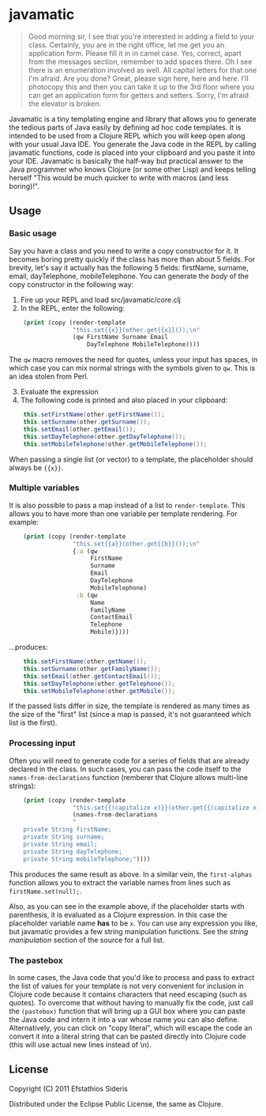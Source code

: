 # javamatic

> Good morning sir, I see that you're interested in adding a field to your class. Certainly, you are in the right office, let me get you an application form. Please fill it in in camel case. Yes, correct, apart from the messages section, remember to add spaces there. Oh I see there is an enumeration involved as well. All capital letters for that one I'm afraid. Are you done? Great, please sign here, here and here. I'll photocopy this and then you can take it up to the 3rd floor where you can get an application form for getters and setters. Sorry, I'm afraid the elevator is broken.

Javamatic is a tiny templating engine and library that allows you to generate the tedious parts of Java easily by defining ad hoc code templates. It is intended to be used from a Clojure REPL which you will keep open along with your usual Java IDE. You generate the Java code in the REPL by calling javamatic functions, code is placed into your clipboard and you paste it into your IDE. Javamatic is basically the half-way but practical answer to the Java programmer who knows Clojure (or some other Lisp) and keeps telling herself "This would be much quicker to write with macros (and less boring)!".

## Usage

### Basic usage

Say you have a class and you need to write a copy constructor for it. It becomes boring pretty quickly if the class has more than about 5 fields. For brevity, let's say it actually has the following 5 fields: firstName, surname, email, dayTelephone, mobileTelephone. You can generate the *body* of the copy constructor in the following way:

1. Fire up your REPL and load src/javamatic/core.clj
2. In the REPL, enter the following:

````clojure
    (print (copy (render-template
                  "this.set{{x}}(other.get{{x}}());\n"
                  (qw FirstName Surname Email
                      DayTelephone MobileTelephone))))
````
					  
The `qw` macro removes the need for quotes, unless your input has spaces, in which case you can mix normal strings with the symbols given to `qw`. This is an idea stolen from Perl.

3. Evaluate the expression
4. The following code is printed and also placed in your clipboard:

````java
    this.setFirstName(other.getFirstName());
    this.setSurname(other.getSurname());
    this.setEmail(other.getEmail());
    this.setDayTelephone(other.getDayTelephone());
    this.setMobileTelephone(other.getMobileTelephone());
````

When passing a single list (or vector) to a template, the placeholder should always be `{{x}}`.

### Multiple variables

It is also possible to pass a map instead of a list to `render-template`. This allows you to have more than one variable per template rendering. For example:

````clojure
    (print (copy (render-template
                  "this.set{{a}}(other.get{{b}}());\n"
				  {:a (qw
					   FirstName
					   Surname
					   Email
                       DayTelephone
					   MobileTelephone)
				   :b (qw
				       Name
					   FamilyName
					   ContactEmail
					   Telephone
					   Mobile)})))
````

...produces:

````java
    this.setFirstName(other.getName());
    this.setSurname(other.getFamilyName());
    this.setEmail(other.getContactEmail());
    this.setDayTelephone(other.getTelephone());
    this.setMobileTelephone(other.getMobile());
````

If the passed lists differ in size, the template is rendered as many times as the size of the "first" list (since a map is passed, it's not guaranteed which list is the first).

### Processing input

Often you will need to generate code for a series of fields that are already declared in the class. In such cases, you can pass the code itself to the `names-from-declarations` function (remberer that Clojure allows multi-line strings):

````clojure
    (print (copy (render-template
				  "this.set{{(capitalize x)}}(other.get{{(capitalize x)}}());\n"
				  (names-from-declarations
				  "
    private String firstName;
    private String surname;
    private String email;
    private String dayTelephone;
    private String mobileTelephone;"))))
````

This produces the same result as above. In a similar vein, the `first-alphas` function allows you to extract the variable names from lines such as `firstName.set(null);`.

Also, as you can see in the example above, if the placeholder starts with parenthesis, it is evaluated as a Clojure expression. In this case the placeholder variable name **has** to be `x`. You can use any expression you like, but javamatic provides a few string manipulation functions. See the *string manipulation* section of the source for a full list.

### The pastebox

In some cases, the Java code that you'd like to process and pass to extract the list of values for your template is not very convenient for inclusion in Clojure code because it contains characters that need escaping (such as quotes). To overcome that without having to manually fix the code, just call the `(pastebox)` function that will bring up a GUI box where you can paste the Java code and intern it into a var whose name you can also define. Alternatively, you can click on "copy literal", which will escape the code an convert it into a literal string that can be pasted directly into Clojure code (this will use actual new lines instead of \n).
	
## License

Copyright (C) 2011 Efstathios Sideris

Distributed under the Eclipse Public License, the same as Clojure.
